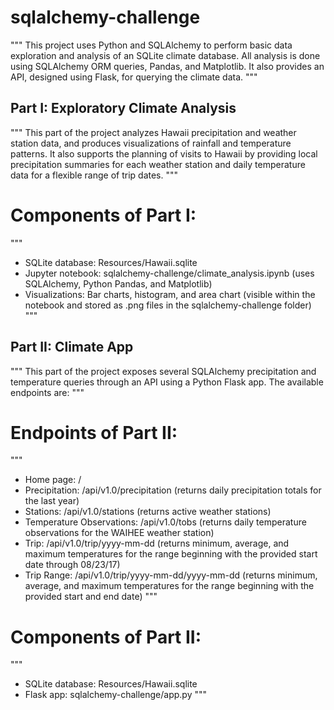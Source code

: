 # sqlalchemy-challenge

"""
This project uses Python and SQLAlchemy to perform basic data exploration and analysis of an SQLite climate database.
All analysis is done using SQLAlchemy ORM queries, Pandas, and Matplotlib.
It also provides an API, designed using Flask, for querying the climate data.
"""

## Part I: Exploratory Climate Analysis

"""
This part of the project analyzes Hawaii precipitation and weather station data, and produces visualizations of rainfall and temperature patterns.
It also supports the planning of visits to Hawaii by providing local precipitation summaries for each weather station and daily temperature data for a flexible range of trip dates.
"""

# Components of Part I:
"""
- SQLite database: Resources/Hawaii.sqlite
- Jupyter notebook: sqlalchemy-challenge/climate_analysis.ipynb (uses SQLAlchemy, Python Pandas, and Matplotlib)
- Visualizations: Bar charts, histogram, and area chart (visible within the notebook and stored as .png files in the sqlalchemy-challenge folder)
"""

## Part II: Climate App

"""
This part of the project exposes several SQLAlchemy precipitation and temperature queries through an API using a Python Flask app.
The available endpoints are:
"""

# Endpoints of Part II:
"""
- Home page: /
- Precipitation: /api/v1.0/precipitation (returns daily precipitation totals for the last year)
- Stations: /api/v1.0/stations (returns active weather stations)
- Temperature Observations: /api/v1.0/tobs (returns daily temperature observations for the WAIHEE weather station)
- Trip: /api/v1.0/trip/yyyy-mm-dd (returns minimum, average, and maximum temperatures for the range beginning with the provided start date through 08/23/17)
- Trip Range: /api/v1.0/trip/yyyy-mm-dd/yyyy-mm-dd (returns minimum, average, and maximum temperatures for the range beginning with the provided start and end date)
"""

# Components of Part II:
"""
- SQLite database: Resources/Hawaii.sqlite
- Flask app: sqlalchemy-challenge/app.py
"""


